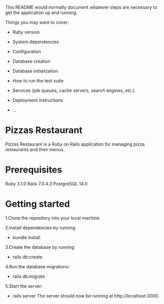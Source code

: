 This README would normally document whatever steps are necessary to get the
application up and running.

Things you may want to cover:

* Ruby version

* System dependencies

* Configuration

* Database creation

* Database initialization

* How to run the test suite

* Services (job queues, cache servers, search engines, etc.)

* Deployment instructions

* ...

# Pizzas Restaurant
Pizzas Restaurant is a Ruby on Rails application for managing pizza restaurants and their menus.

# Prerequisites
Ruby 3.1.0
Rails 7.0.4.3
PostgreSQL 14.0

# Getting started
1.Clone the repository into your local machine

2.Install dependencies by running
* bundle install

3.Create the database by running
* rails db:create

4.Run the database migrations:
* rails db:migrate

5.Start the server:
* rails server
The server should now be running at http://localhost:3000.



